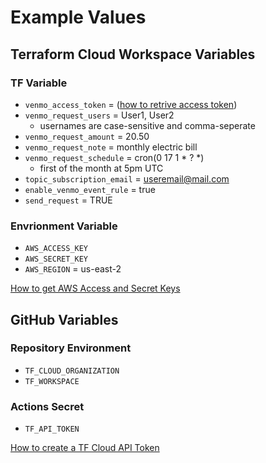 # Example Values

## Terraform Cloud Workspace Variables

### TF Variable
- `venmo_access_token` = ([how to retrive access token](https://github.com/mmohades/venmo#usage))
- `venmo_request_users` = User1, User2 
    - usernames are case-sensitive and comma-seperate
- `venmo_request_amount` = 20.50
- `venmo_request_note` = monthly electric bill
- `venmo_request_schedule` = cron(0 17 1 * ? *)
    - first of the month at 5pm UTC
- `topic_subscription_email` = useremail@mail.com
- `enable_venmo_event_rule` = true
- `send_request` = TRUE

### Envrionment Variable
- `AWS_ACCESS_KEY`
- `AWS_SECRET_KEY`
- `AWS_REGION` = us-east-2

[How to get AWS Access and Secret Keys](https://docs.aws.amazon.com/IAM/latest/UserGuide/id_credentials_access-keys.html)

## GitHub Variables

### Repository Environment
- `TF_CLOUD_ORGANIZATION`
- `TF_WORKSPACE`
### Actions Secret
- `TF_API_TOKEN`

[How to create a TF Cloud API Token](https://developer.hashicorp.com/terraform/cloud-docs/users-teams-organizations/users#creating-a-token)


